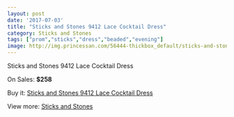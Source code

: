 ```yaml
---
layout: post
date: '2017-07-03'
title: "Sticks and Stones 9412 Lace Cocktail Dress"
category: Sticks and Stones
tags: ["prom","sticks","dress","beaded","evening"]
image: http://img.princessan.com/56444-thickbox_default/sticks-and-stones-9412-lace-cocktail-dress.jpg
---
```

Sticks and Stones 9412 Lace Cocktail Dress

On Sales: **$258**
<a href="https://www.princessan.com/en/sticks-and-stones/25225-sticks-and-stones-9412-lace-cocktail-dress.html"><amp-img layout="responsive" width="600" height="600" src="//img.princessan.com/56444-thickbox_default/sticks-and-stones-9412-lace-cocktail-dress.jpg" alt="Sticks and Stones 9412 Lace Cocktail Dress 0" /></a>
<a href="https://www.princessan.com/en/sticks-and-stones/25225-sticks-and-stones-9412-lace-cocktail-dress.html"><amp-img layout="responsive" width="600" height="600" src="//img.princessan.com/56447-thickbox_default/sticks-and-stones-9412-lace-cocktail-dress.jpg" alt="Sticks and Stones 9412 Lace Cocktail Dress 1" /></a>
<a href="https://www.princessan.com/en/sticks-and-stones/25225-sticks-and-stones-9412-lace-cocktail-dress.html"><amp-img layout="responsive" width="600" height="600" src="//img.princessan.com/56446-thickbox_default/sticks-and-stones-9412-lace-cocktail-dress.jpg" alt="Sticks and Stones 9412 Lace Cocktail Dress 2" /></a>
<a href="https://www.princessan.com/en/sticks-and-stones/25225-sticks-and-stones-9412-lace-cocktail-dress.html"><amp-img layout="responsive" width="600" height="600" src="//img.princessan.com/56445-thickbox_default/sticks-and-stones-9412-lace-cocktail-dress.jpg" alt="Sticks and Stones 9412 Lace Cocktail Dress 3" /></a>

Buy it: [Sticks and Stones 9412 Lace Cocktail Dress](https://www.princessan.com/en/sticks-and-stones/25225-sticks-and-stones-9412-lace-cocktail-dress.html "Sticks and Stones 9412 Lace Cocktail Dress")

View more: [Sticks and Stones](https://www.princessan.com/en/212-sticks-and-stones "Sticks and Stones")